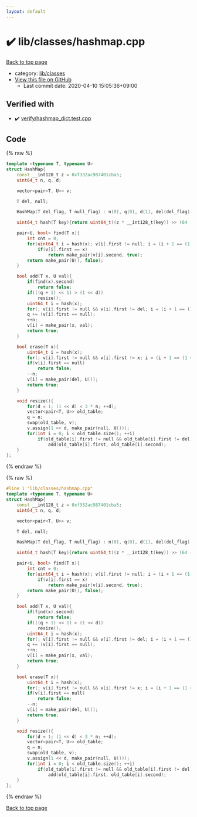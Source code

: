 ```yaml
---
layout: default
---
```


<!-- mathjax config similar to math.stackexchange -->
<script type="text/javascript" async
  src="https://cdnjs.cloudflare.com/ajax/libs/mathjax/2.7.5/MathJax.js?config=TeX-MML-AM_CHTML">
</script>
<script type="text/x-mathjax-config">
  MathJax.Hub.Config({
    TeX: { equationNumbers: { autoNumber: "AMS" }},
    tex2jax: {
      inlineMath: [ ['$','$'] ],
      processEscapes: true
    },
    "HTML-CSS": { matchFontHeight: false },
    displayAlign: "left",
    displayIndent: "2em"
  });
</script>

<script type="text/javascript" src="https://cdnjs.cloudflare.com/ajax/libs/jquery/3.4.1/jquery.min.js"></script>
<script src="https://cdn.jsdelivr.net/npm/jquery-balloon-js@1.1.2/jquery.balloon.min.js" integrity="sha256-ZEYs9VrgAeNuPvs15E39OsyOJaIkXEEt10fzxJ20+2I=" crossorigin="anonymous"></script>
<script type="text/javascript" src="../../../assets/js/copy-button.js"></script>
<link rel="stylesheet" href="../../../assets/css/copy-button.css" />


# :heavy_check_mark: lib/classes/hashmap.cpp

<a href="../../../index.html">Back to top page</a>

* category: <a href="../../../index.html#1a2816715ae26fbd9c4a8d3f916105a3">lib/classes</a>
* <a href="{{ site.github.repository_url }}/blob/master/lib/classes/hashmap.cpp">View this file on GitHub</a>
    - Last commit date: 2020-04-10 15:05:36+09:00




## Verified with

* :heavy_check_mark: <a href="../../../verify/verify/hashmap_dict.test.cpp.html">verify/hashmap_dict.test.cpp</a>


## Code

<a id="unbundled"></a>
{% raw %}
```cpp
template <typename T, typename U>
struct HashMap{
    const __int128_t z = 0xf332ac987401cba5;
    uint64_t n, q, d;

    vector<pair<T, U>> v;

    T del, null;

    HashMap(T del_flag, T null_flag) : n(0), q(0), d(1), del(del_flag), null(null_flag), v(1LL << d, make_pair(null_flag, U())){}

    uint64_t hash(T key){return uint64_t((z * __int128_t(key)) >> (64 - d)) & ((1LL << d) - 1);}

    pair<U, bool> find(T x){
        int cnt = 0;
        for(uint64_t i = hash(x); v[i].first != null; i = (i + 1 == (1 << d) ? 0 : i + 1), ++cnt)
            if(v[i].first == x)
                return make_pair(v[i].second, true);
        return make_pair(U(), false);
    }

    bool add(T x, U val){
        if(find(x).second)
            return false;
        if(((q + 1) << 1) > (1 << d))
            resize();
        uint64_t i = hash(x);
        for(; v[i].first != null && v[i].first != del; i = (i + 1 == (1 << d) ? 0 : i + 1));
        q += (v[i].first == null);
        ++n;
        v[i] = make_pair(x, val);
        return true;
    }

    bool erase(T x){
        uint64_t i = hash(x);
        for(; v[i].first != null && v[i].first != x; i = (i + 1 == (1 << d) ? 0 : i + 1));
        if(v[i].first == null)
            return false;
        --n;
        v[i] = make_pair(del, U());
        return true;
    }

    void resize(){
        for(d = 1; (1 << d) < 3 * n; ++d);
        vector<pair<T, U>> old_table;
        q = n;
        swap(old_table, v);
        v.assign(1 << d, make_pair(null, U()));
        for(int i = 0; i < old_table.size(); ++i)
            if(old_table[i].first != null && old_table[i].first != del)
                add(old_table[i].first, old_table[i].second);
    }
};

```
{% endraw %}

<a id="bundled"></a>
{% raw %}
```cpp
#line 1 "lib/classes/hashmap.cpp"
template <typename T, typename U>
struct HashMap{
    const __int128_t z = 0xf332ac987401cba5;
    uint64_t n, q, d;

    vector<pair<T, U>> v;

    T del, null;

    HashMap(T del_flag, T null_flag) : n(0), q(0), d(1), del(del_flag), null(null_flag), v(1LL << d, make_pair(null_flag, U())){}

    uint64_t hash(T key){return uint64_t((z * __int128_t(key)) >> (64 - d)) & ((1LL << d) - 1);}

    pair<U, bool> find(T x){
        int cnt = 0;
        for(uint64_t i = hash(x); v[i].first != null; i = (i + 1 == (1 << d) ? 0 : i + 1), ++cnt)
            if(v[i].first == x)
                return make_pair(v[i].second, true);
        return make_pair(U(), false);
    }

    bool add(T x, U val){
        if(find(x).second)
            return false;
        if(((q + 1) << 1) > (1 << d))
            resize();
        uint64_t i = hash(x);
        for(; v[i].first != null && v[i].first != del; i = (i + 1 == (1 << d) ? 0 : i + 1));
        q += (v[i].first == null);
        ++n;
        v[i] = make_pair(x, val);
        return true;
    }

    bool erase(T x){
        uint64_t i = hash(x);
        for(; v[i].first != null && v[i].first != x; i = (i + 1 == (1 << d) ? 0 : i + 1));
        if(v[i].first == null)
            return false;
        --n;
        v[i] = make_pair(del, U());
        return true;
    }

    void resize(){
        for(d = 1; (1 << d) < 3 * n; ++d);
        vector<pair<T, U>> old_table;
        q = n;
        swap(old_table, v);
        v.assign(1 << d, make_pair(null, U()));
        for(int i = 0; i < old_table.size(); ++i)
            if(old_table[i].first != null && old_table[i].first != del)
                add(old_table[i].first, old_table[i].second);
    }
};

```
{% endraw %}

<a href="../../../index.html">Back to top page</a>

